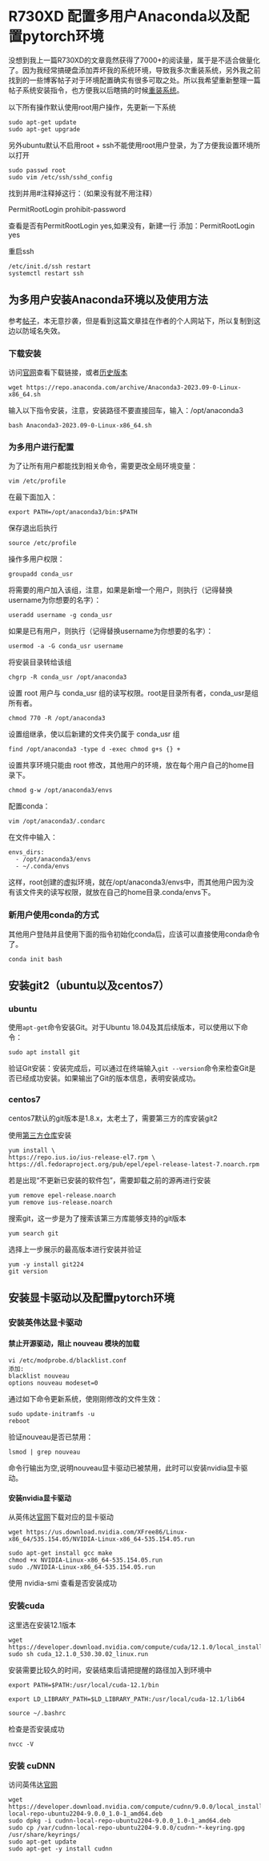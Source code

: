 # R730XD 配置多用户Anaconda以及配置pytorch环境
没想到我上一篇R730XD的文章竟然获得了7000+的阅读量，属于是不适合做量化了。因为我经常搞硬盘添加弄坏我的系统环境，导致我多次重装系统，另外我之前找到的一些博客帖子对于环境配置确实有很多可取之处。所以我希望重新整理一篇帖子系统安装指令，也方便我以后瞎搞的时候[重装系统](https://blog.csdn.net/yykzyj123456/article/details/123681883)。

以下所有操作默认使用root用户操作，先更新一下系统
```shell
sudo apt-get update
sudo apt-get upgrade
```
另外ubuntu默认不启用root + ssh不能使用root用户登录，为了方便我设置环境所以打开
```shell
sudo passwd root
sudo vim /etc/ssh/sshd_config
```
找到并用#注释掉这行：（如果没有就不用注释）

PermitRootLogin prohibit-password

查看是否有PermitRootLogin yes,如果没有，新建一行 添加：PermitRootLogin yes

重启ssh
```shell
/etc/init.d/ssh restart
systemctl restart ssh
```

## 为多用户安装Anaconda环境以及使用方法
参考[帖子](https://yangyq.net/2023/03/anaconda-install-and-use.html)，本无意抄袭，但是看到这篇文章挂在作者的个人网站下，所以复制到这边以防域名失效。

### 下载安装
访问[官网](https://www.anaconda.com/download#downloads)查看下载链接，或者[历史版本]( https://repo.anaconda.com/archive/)
```shell
wget https://repo.anaconda.com/archive/Anaconda3-2023.09-0-Linux-x86_64.sh
```
输入以下指令安装，注意，安装路径不要直接回车，输入：/opt/anaconda3
```shell
bash Anaconda3-2023.09-0-Linux-x86_64.sh
```

### 为多用户进行配置
为了让所有用户都能找到相关命令，需要更改全局环境变量：
```shell
vim /etc/profile
```
在最下面加入：
```shell
export PATH=/opt/anaconda3/bin:$PATH
```
保存退出后执行
```shell
source /etc/profile
```

操作多用户权限：
```shell
groupadd conda_usr
```
将需要的用户加入该组，注意，如果是新增一个用户，则执行（记得替换username为你想要的名字）：
```shell
useradd username -g conda_usr
```
如果是已有用户，则执行（记得替换username为你想要的名字）：
```shell
usermod -a -G conda_usr username
```


将安装目录转给该组
```shell
chgrp -R conda_usr /opt/anaconda3
```
设置 root 用户与 conda_usr 组的读写权限。root是目录所有者，conda_usr是组所有者。
```shell
chmod 770 -R /opt/anaconda3
```
设置组继承，使以后新建的文件夹仍属于 conda_usr 组
```shell
find /opt/anaconda3 -type d -exec chmod g+s {} +
```
设置共享环境只能由 root 修改，其他用户的环境，放在每个用户自己的home目录下。
```shell
chmod g-w /opt/anaconda3/envs
```
配置conda：
```shell
vim /opt/anaconda3/.condarc
```
在文件中输入：
```shell
envs_dirs:
  - /opt/anaconda3/envs
  - ~/.conda/envs
```
这样，root创建的虚拟环境，就在/opt/anaconda3/envs中，而其他用户因为没有该文件夹的读写权限，就放在自己的home目录.conda/envs下。


### 新用户使用conda的方式

其他用户登陆并且使用下面的指令初始化conda后，应该可以直接使用conda命令了。
```shell
conda init bash
```

## 安装git2（ubuntu以及centos7）

### ubuntu
使用`apt-get`命令安装Git。对于Ubuntu 18.04及其后续版本，可以使用以下命令：

```shell
sudo apt install git
```
验证Git安装：安装完成后，可以通过在终端输入`git --version`命令来检查Git是否已经成功安装。如果输出了Git的版本信息，表明安装成功。


### centos7
centos7默认的git版本是1.8.x，太老土了，需要第三方的库安装git2

使用[第三方仓库](https://ius.io/setup)安装
```shell
yum install \
https://repo.ius.io/ius-release-el7.rpm \
https://dl.fedoraproject.org/pub/epel/epel-release-latest-7.noarch.rpm
```
若是出现“不更新已安装的软件包”，需要卸载之前的源再进行安装
```shell
yum remove epel-release.noarch
yum remove ius-release.noarch
```

搜索git，这一步是为了搜索该第三方库能够支持的git版本
```shell
yum search git
```

选择上一步展示的最高版本进行安装并验证
```shell
yum -y install git224
git version
```

## 安装显卡驱动以及配置pytorch环境


### 安装英伟达显卡驱动

#### 禁止开源驱动，阻止 nouveau 模块的加载
```shell
vi /etc/modprobe.d/blacklist.conf
添加:
blacklist nouveau
options nouveau modeset=0
```
通过如下命令更新系统，使刚刚修改的文件生效：
```shell
sudo update-initramfs -u
reboot
```
验证nouveau是否已禁用：
```shell
lsmod | grep nouveau
```
命令行输出为空,说明nouveau显卡驱动已被禁用，此时可以安装nvidia显卡驱动。

#### 安装nvidia显卡驱动

从英伟达[官网](https://www.nvidia.com/download/index.aspx)下载对应的显卡驱动
```shell
wget https://us.download.nvidia.com/XFree86/Linux-x86_64/535.154.05/NVIDIA-Linux-x86_64-535.154.05.run

sudo apt-get install gcc make
chmod +x NVIDIA-Linux-x86_64-535.154.05.run
sudo ./NVIDIA-Linux-x86_64-535.154.05.run
```

使用 nvidia-smi 查看是否安装成功


### 安装cuda
这里选在安装12.1版本
```shell
wget https://developer.download.nvidia.com/compute/cuda/12.1.0/local_installers/cuda_12.1.0_530.30.02_linux.run
sudo sh cuda_12.1.0_530.30.02_linux.run
```

安装需要比较久的时间，安装结束后请把提醒的路径加入到环境中
```shell
export PATH=$PATH:/usr/local/cuda-12.1/bin

export LD_LIBRARY_PATH=$LD_LIBRARY_PATH:/usr/local/cuda-12.1/lib64

source ~/.bashrc
```

检查是否安装成功
```shell
nvcc -V
```


### 安装 cuDNN
访问英伟达[官网](https://developer.nvidia.com/cudnn)
```shell
wget https://developer.download.nvidia.com/compute/cudnn/9.0.0/local_installers/cudnn-local-repo-ubuntu2204-9.0.0_1.0-1_amd64.deb
sudo dpkg -i cudnn-local-repo-ubuntu2204-9.0.0_1.0-1_amd64.deb
sudo cp /var/cudnn-local-repo-ubuntu2204-9.0.0/cudnn-*-keyring.gpg /usr/share/keyrings/
sudo apt-get update
sudo apt-get -y install cudnn
```







